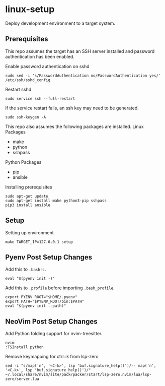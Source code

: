 # linux-setup
Deploy development environment to a target system.

## Prerequisites
This repo assumes the target has an SSH server installed and password authentication has been enabled.

Enable password authentication on sshd
```
sudo sed -i 's/PasswordAuthentication no/PasswordAuthentication yes/' /etc/ssh/sshd_config
```

Restart sshd
```
sudo service ssh --full-restart
```

If the service restart fails, an ssh key may need to be generated.
```
sudo ssh-keygen -A
```

This repo also assumes the following packages are installed.
Linux Packages
* make
* python
* sshpass

Python Packages
* pip
* ansible

Installing prerequisites
```
sudo apt-get update
sudo apt-get install make python3-pip sshpass
pip3 install ansible
```

## Setup
Setting up environment
```
make TARGET_IP=127.0.0.1 setup
```

## Pyenv Post Setup Changes
Add this to `.bashrc`.
```
eval "$(pyenv init -)"
```

Add this to `.profile` before importing `.bash_profile`.
```
export PYENV_ROOT="$HOME/.pyenv"
export PATH="$PYENV_ROOT/bin:$PATH"
eval "$(pyenv init --path)"
```

## NeoVim Post Setup Changes
Add Python folding support for nvim-treesitter.
```
nvim
:TSInstall python
```

Remove keymapping for ctrl+k from lsp-zero
```
sed -i "s/map('n', '<C-k>', lsp 'buf.signature_help()')/-- map('n', '<C-k>', lsp 'buf.signature_help()')/" ~/.local/share/nvim/site/pack/packer/start/lsp-zero.nvim/lua/lsp-zero/server.lua
```
